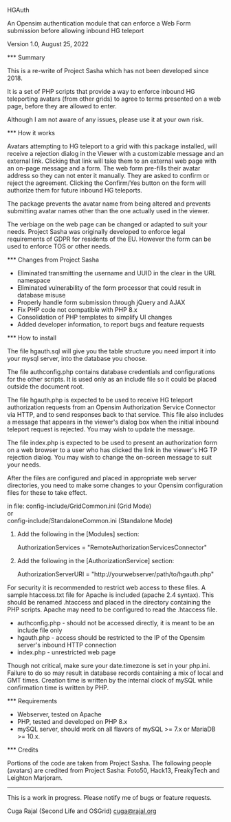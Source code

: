 HGAuth

An Opensim authentication module that can enforce a Web Form submission before allowing 
inbound HG teleport

Version 1.0, August 25, 2022

*** Summary

This is a re-write of Project Sasha which has not been developed since 2018.

It is a set of PHP scripts that provide a way to enforce inbound HG teleporting
avatars (from other grids) to agree to terms presented on a web page, before they
are allowed to enter. 

Although I am not aware of any issues, please use it at your own risk. 


*** How it works

Avatars attempting to HG teleport to a grid with this package installed, will
receive a rejection dialog in the Viewer with a customizable message and an
external link. Clicking that link will take them to an external web page with an
on-page message and a form. The web form pre-fills their avatar address so they
can not enter it manually. They are asked to confirm or reject the agreement.
Clicking the Confirm/Yes button on the form will authorize them for future
inbound HG teleports.

The package prevents the avatar name from being altered and prevents submitting
avatar names other than the one actually used in the viewer.

The verbiage on the web page can be changed or adapted to suit your needs. 
Project Sasha was originally developed to enforce legal requirements of GDPR for
residents of the EU. However the form can be used to enforce TOS or other needs.


*** Changes from Project Sasha

- Eliminated transmitting the username and UUID in the clear in the URL namespace
- Eliminated vulnerability of the form processor that could result in database misuse
- Properly handle form submission through jQuery and AJAX
- Fix PHP code not compatible with PHP 8.x 
- Consolidation of PHP templates to simplify UI changes
- Added developer information, to report bugs and feature requests


*** How to install

The file hgauth.sql will give you the table structure you need
import it into your mysql server, into the database you choose.

The file authconfig.php contains database credentials and configurations for the
other scripts. It is used only as an include file so it could be placed outside
the document root.

The file hgauth.php is expected to be used to receive HG teleport authorization
requests from an Opensim Authorization Service Connector via HTTP, and to send
responses back to that service. This file also includes a message that appears
in the viewer's dialog box when the initial inbound teleport request is
rejected. You may wish to update the message.

The file index.php is expected to be used to present an authorization form on a
web browser to a user who has clicked the link in the viewer's HG TP rejection
dialog. You may wish to change the on-screen message to suit your needs.

After the files are configured and placed in appropriate web server directories,
you need to make some changes to your Opensim configuration files for these to
take effect.

in file:
config-include/GridCommon.ini (Grid Mode)  
or  
config-include/StandaloneCommon.ini (Standalone Mode)  

1) Add the following in the [Modules] section:

   AuthorizationServices = "RemoteAuthorizationServicesConnector"

2) Add the following in the [AuthorizationService] section:
	
   AuthorizationServerURI = "http://yourwebserver/path/to/hgauth.php"


For security it is recommended to restrict web access to these files. A sample
htaccess.txt file for Apache is included (apache 2.4 syntax). This should be
renamed .htaccess and placed in the directory containing the PHP scripts. Apache
may need to be configured to read the .htaccess file.


- authconfig.php - should not be accessed directly, it is meant to be an include file only
- hgauth.php - access should be restricted to the IP of the Opensim server's inbound HTTP connection
- index.php - unrestricted web page
 
Though not critical, make sure your date.timezone is set in your php.ini.
Failure to do so may result in database records containing a mix of local and
GMT times. Creation time is written by the internal clock of mySQL while
confirmation time is written by PHP.


*** Requirements

- Webserver, tested on Apache 
- PHP, tested and developed on PHP 8.x
- mySQL server, should work on all flavors of mySQL >= 7.x or MariaDB >= 10.x.


*** Credits

Portions of the code are taken from Project Sasha. The following people (avatars)
are credited from Project Sasha: Foto50, Hack13, FreakyTech and Leighton Marjoram.



----

This is a work in progress. Please notify me of bugs or feature requests.

Cuga Rajal (Second Life and OSGrid)
cuga@rajal.org